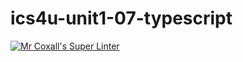 # ics4u-unit1-07-typescript

[![Mr Coxall's Super Linter](https://github.com/Ethan-Prieur1/ics4u-unit1-07-typescript/workflows/Mr%20Coxall's%20Super%20Linter/badge.svg)](https://github.com/Ethan-Prieur1/ics4u-unit1-07-typescript/actions/)
